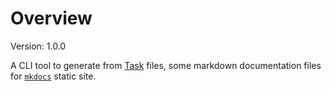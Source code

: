 # Overview

Version: 1.0.0

A CLI tool to generate from [Task](https://taskfile.dev/) files, some markdown
documentation files for [`mkdocs`](https://squidfunk.github.io/mkdocs-material/) static site.
